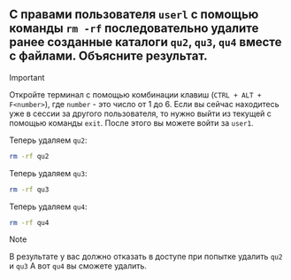 ## C правами пользователя `userl` с помощью команды `rm -rf` последовательно удалите ранее созданные каталоги `qu2`, `qu3`, `qu4` вместе с файлами. Объясните результат.

> [!IMPORTANT]
> Откройте терминал с помощью комбинации клавиш (`CTRL + ALT + F<number>`), где `number` - это число от 1 до 6.
> Если вы сейчас находитесь уже в сессии за другого пользователя, то нужно выйти из текущей с помощью команды `exit`. После этого вы можете войти за `user1`. 

Теперь удаляем `qu2`:  

```bash
rm -rf qu2
```

Теперь удаляем `qu3`: 

```bash
rm -rf qu3
```

Теперь удаляем `qu4`:

```bash
rm -rf qu4
```

> [!NOTE]
> В результате у вас должно отказать в доступе при попытке удалить `qu2` и `qu3`
> А вот `qu4` вы сможете удалить. 
